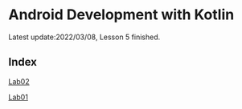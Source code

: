 # Android Development with Kotlin

Latest update:2022/03/08, Lesson 5 finished.

## Index

[Lab02](https://github.com/wen112358/SmartMobileDevelopment/blob/main/Lab02)

[Lab01](https://github.com/wen112358/SmartMobileDevelopment/blob/main/Lab01)
